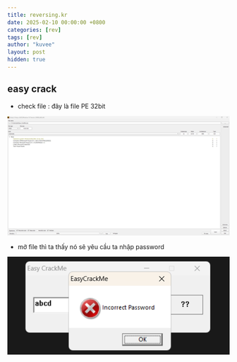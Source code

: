 ```yaml
---
title: reversing.kr
date: 2025-02-10 00:00:00 +0800
categories: [rev]
tags: [rev]
author: "kuvee"
layout: post
hidden: true
---
```


## easy crack

- check file : đây là file PE 32bit

![here](/assets/images/reversing.kr/easy_crack/checkfile.png)

- mở file thì ta thấy nó sẽ yêu cầu ta nhập password

![here](/assets/images/reversing.kr/easy_crack/check2.png)

